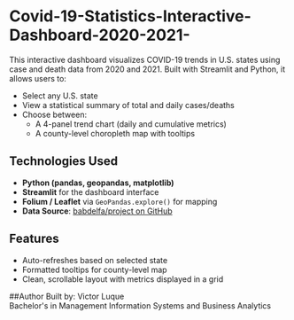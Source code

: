 # Covid-19-Statistics-Interactive-Dashboard-2020-2021-
This interactive dashboard visualizes COVID-19 trends in U.S. states using case and death data from 2020 and 2021. Built with Streamlit and Python, it allows users to:

- Select any U.S. state
- View a statistical summary of total and daily cases/deaths
- Choose between:
  - A 4-panel trend chart (daily and cumulative metrics)
  - A county-level choropleth map with tooltips

## Technologies Used
- **Python (pandas, geopandas, matplotlib)**
- **Streamlit** for the dashboard interface
- **Folium / Leaflet** via `GeoPandas.explore()` for mapping
- **Data Source**: [babdelfa/project on GitHub](https://github.com/babdelfa/project)

## Features
- Auto-refreshes based on selected state
- Formatted tooltips for county-level map
- Clean, scrollable layout with metrics displayed in a grid

##Author
Built by: Victor Luque  
Bachelor's in Management Information Systems and Business Analytics  


